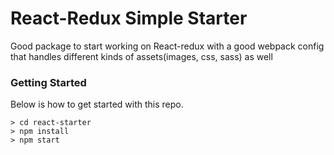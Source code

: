 # React-Redux Simple Starter

Good package to start working on React-redux with a good webpack config that handles
different kinds of assets(images, css, sass) as well

### Getting Started

Below is how to get started with this repo.

```
> cd react-starter
> npm install
> npm start
```

